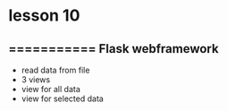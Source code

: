 # lesson 10
===========
Flask webframework
----------

* read data from file
* 3 views
* view for all data
* view for selected data